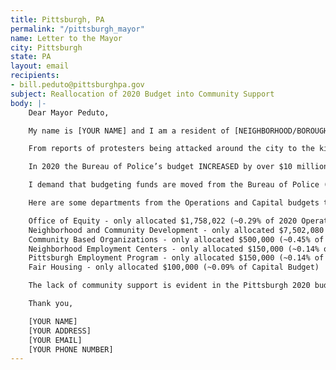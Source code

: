 ```yaml
---
title: Pittsburgh, PA
permalink: "/pittsburgh_mayor"
name: Letter to the Mayor
city: Pittsburgh
state: PA
layout: email
recipients:
- bill.peduto@pittsburghpa.gov
subject: Reallocation of 2020 Budget into Community Support
body: |-    
    Dear Mayor Peduto,

    My name is [YOUR NAME] and I am a resident of [NEIGHBORHOOD/BOROUGH/CITY]

    From reports of protesters being attacked around the city to the killing of Antwon Rose in East Pittsburgh - the police have shown that they are not doing their jobs to serve and protect all citizens of this city.

    In 2020 the Bureau of Police’s budget INCREASED by over $10 million dollars. The first goal listed on the budget is to improve “boots on the ground” field operations. This is not a budget dedicated to keeping citizens safe and healthy.

    I demand that budgeting funds are moved from the Bureau of Police (~18.8% of Pittsburgh’s Operating Budget) towards programs that support housing, jobs, education, and improve quality of life in our community and for Black Pittsburghers.

    Here are some departments from the Operations and Capital budgets that could use this financial support:

    Office of Equity - only allocated $1,758,022 (~0.29% of 2020 Operating Budget)
    Neighborhood and Community Development - only allocated $7,502,080 (~6.8% of 2020 Capital Budget)
    Community Based Organizations - only allocated $500,000 (~0.45% of 2020 Capital Budget)
    Neighborhood Employment Centers - only allocated $150,000 (~0.14% of Capital Budget)
    Pittsburgh Employment Program - only allocated $150,000 (~0.14% of Capital Budget)
    Fair Housing - only allocated $100,000 (~0.09% of Capital Budget)

    The lack of community support is evident in the Pittsburgh 2020 budget. No amount of tweets, photo-ops, bare minimum training, or grand promises will make up for the fact that the city is not monetarily invested in supporting its people. Move to make real change in the city of Pittsburgh by divesting from the Bureau of Police and funneling money back into supporting the community.

    Thank you,

    [YOUR NAME]
    [YOUR ADDRESS]
    [YOUR EMAIL] 
    [YOUR PHONE NUMBER]
---
```

